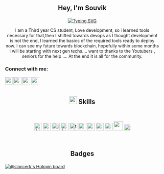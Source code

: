 ## <p align='center'>Hey, I'm Souvik <p/>


<p align='center'>
<a href="https://git.io/typing-svg" align='center'><img src="https://readme-typing-svg.herokuapp.com?font=Cinzel+Decorative&pause=1000&color=22F738&center=true&vCenter=true&width=435&lines=Welcome+to+my+Profile!;Full+stack+web+developer..;Learned+devops.....;Blockchain+Enthusiast." alt="Typing SVG" /></a>
</p>

<p align='center'>I am a Third year CS student, Love development, so i learned tools necessary for that,then I shifted towards devops as 
I thought development is not the end, I learned the basics of the required tools ready to deploy now. I can see my future 
towards blockchain, hopefully within some months I will be starting with next gen techs.... 
want to thanks to the Youtubers , seniors for the help .... 
At the end it is all for the community.</p>


<h3 align="left">Connect with me:</h3>
<p align="left">
  
<a href="https://www.linkedin.com/in/souvik-paul-653a291b9/">
  <img align="left" width="24px" src="https://cdn-icons-png.flaticon.com/512/174/174857.png"  />
</a>
<a href="https://twitter.com/Souvikp21570038">
  <img align="left" width="26px" src="https://logodownload.org/wp-content/uploads/2014/09/twitter-logo-6.png" />
</a>

<a href="https://www.instagram.com/slender_singer/">
  <img align="left" width="26px" src="https://upload.wikimedia.org/wikipedia/commons/thumb/a/a5/Instagram_icon.png/1024px-Instagram_icon.png" />
</a>

<a href="mailto:psouvik260@gmail.com">
  <img align="left" width="26px" src="https://cdn-icons-png.flaticon.com/512/281/281769.png" />
</a>


  

<br />
<br />
  
  
## <p align='center'> <img src="https://media2.giphy.com/media/QssGEmpkyEOhBCb7e1/giphy.gif?cid=ecf05e47a0n3gi1bfqntqmob8g9aid1oyj2wr3ds3mg700bl&rid=giphy.gif" width ="25"><b> Skills</b></p>
  
<br>
<p align='center'>
<a margin="10" href="https://developer.mozilla.org/en-US/docs/Web/HTML" target="_blank"><img margin="10px" height="25" src="https://github.com/abdoachhoubi/abdoachhoubi/blob/main/svgs/html.svg" alt="html"></a>
<a margin="10" href="https://developer.mozilla.org/en-US/docs/Web/CSS" target="_blank"><img margin="10px" height="25" src="https://github.com/abdoachhoubi/abdoachhoubi/blob/main/svgs/css.svg" alt="css"></a>
<a margin="10" href="https://developer.mozilla.org/en-US/docs/Web/JavaScript" target="_blank"><img margin="10px" height="25" src="https://github.com/abdoachhoubi/abdoachhoubi/blob/main/svgs/javascript.svg" alt="javascript"></a>
<a margin="10" href="https://getbootstrap.com" target="_blank"><img margin="10px" height="25" src="https://github.com/abdoachhoubi/abdoachhoubi/blob/main/svgs/bootstrap.svg" alt="bootstrap"></a>
<a margin="10" href="https://tailwindcss.com" target="_blank"><img margin="10px" height="25" src="https://github.com/abdoachhoubi/abdoachhoubi/blob/main/svgs/tailwind.svg" alt="tailwind"></a>
<a margin="10" href="https://www.linux.org/" target="_blank"><img margin="10px" height="25" src="https://upload.wikimedia.org/wikipedia/commons/thumb/f/f1/Icons8_flat_linux.svg/1200px-Icons8_flat_linux.svg.png" alt=""></a>
<a margin="10" href="https://hub.docker.com/" target="_blank"><img margin="10px" height="25" src="https://www.docker.com/wp-content/uploads/2022/03/vertical-logo-monochromatic.png" alt=""></a>
<a margin="10" href="https://kubernetes.io/" target="_blank"><img margin="10px" height="25" src="https://upload.wikimedia.org/wikipedia/commons/3/39/Kubernetes_logo_without_workmark.svg" alt=""></a>
<a margin="10" href="https://www.mysql.com/" target="_blank"><img margin="10px" height="25" src="https://1000logos.net/wp-content/uploads/2020/08/MySQL-Logo.png" alt=""></a>
<a margin="10" href="https://www.ansible.com/" target="_blank"><img margin="10px" height="30" src="https://upload.wikimedia.org/wikipedia/commons/2/24/Ansible_logo.svg" alt=""></a>  
<a margin="10" href="https://aws.amazon.com/" target="_blank"><img margin="10px" height="20" src="https://upload.wikimedia.org/wikipedia/commons/9/93/Amazon_Web_Services_Logo.svg" alt=""></a>   
  
  
</p>

<br>

## <p align='center' > Badges</p>
  
  
  [![@slancerk's Holopin board](https://holopin.me/slancerk)](https://holopin.io/@slancerk)
